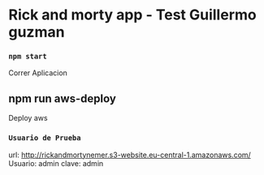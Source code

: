# Rick and morty app - Test Guillermo guzman

### `npm start`
Correr Aplicacion

## npm run aws-deploy 
  Deploy aws

### `Usuario de Prueba`

url: http://rickandmortynemer.s3-website.eu-central-1.amazonaws.com/
 Usuario: admin
 clave: admin

